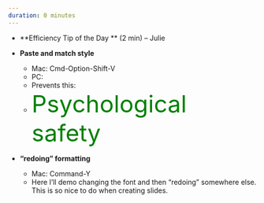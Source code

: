 ```yaml
---
duration: 0 minutes
---
```


- **Efficiency Tip of the Day ** (2 min) – Julie
- **Paste and match style**
  - Mac: Cmd-Option-Shift-V
  - PC: 
  - Prevents this: 
  - <font size="10" color="green">Psychological safety</font>

- **“redoing” formatting** 
  - Mac: Command-Y
  - Here I’ll demo changing the font and then “redoing” somewhere else. This is so nice to do when creating slides.

